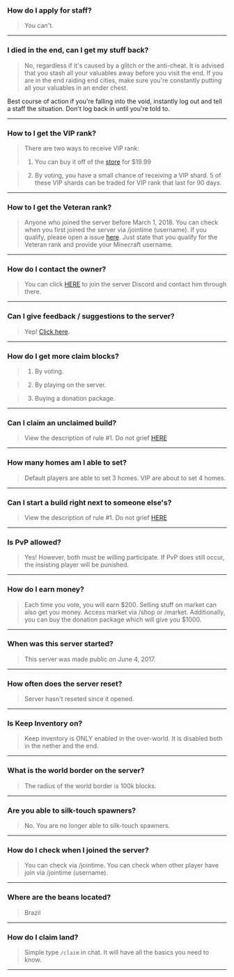 ### How do I apply for staff?

> You can't.

***

### I died in the end, can I get my stuff back?

> No, regardless if it's caused by a glitch or the anti-cheat. It is advised that you stash all your valuables away before you visit the end. If you are in the end raiding end cities, make sure you're constantly putting all your valuables in an ender chest. 

Best course of action if you're falling into the void, instantly log out and tell a staff the situation. Don't log back in until you're told to.

***


### How to I get the VIP rank?

> There are two ways to receive VIP rank: 
> 1. You can buy it off of the [store](https://cynagen.craftingstore.net) for $19.99 

> 2. By voting, you have a small chance of receiving a VIP shard. 5 of these VIP shards can be traded for VIP rank that last for 90 days.

***


### How to I get the Veteran rank?

> Anyone who joined the server before March 1, 2018. You can check when you first joined the server via /jointime (username). If you qualify, please open a issue [here](https://github.com/Kyrobi/Cynagen/issues). Just state that you qualify for the Veteran rank and provide your Minecraft username.

***


### How do I contact the owner?

> You can click [HERE](https://discordapp.com/invite/B5JW7qp) to join the server Discord and contact him through there.

***


### Can I give feedback / suggestions to the server? 

> Yep! [Click here](https://github.com/Kyrobi/Cynagen/issues). 

***


### How do I get more claim blocks?

> 1. By voting.  

> 2. By playing on the server.   

> 3. Buying a donation package.

***


### Can I claim an unclaimed build?

> View the description of rule #1. Do not grief [HERE](https://github.com/Kyrobi/Cynagen/blob/master/Files/server-emotes)

***


### How many homes am I able to set?

> Default players are able to set 3 homes. VIP are about to set 4 homes.

***


### Can I start a build right next to someone else's?

> View the description of rule #1. Do not grief [HERE](https://github.com/Kyrobi/Cynagen/blob/master/Files/server-emotes)

***


### Is PvP allowed?

> Yes! However, both must be willing participate. If PvP does still occur, the insisting player will be punished.

***


### How do I earn money?

> Each time you vote, you will earn $200. Selling stuff on market can also get you money. Access market via /shop or /market. Additionally, you can buy the donation package which will give you $1000.

***


### When was this server started?

> This server was made public on June 4, 2017.

***


### How often does the server reset?

> Server hasn't reseted since it opened. 

***


### Is Keep Inventory on?

> Keep inventory is ONLY enabled in the over-world. It is disabled both in the nether and the end.

***


### What is the world border on the server?

> The radius of the world border is 100k blocks. 

***


### Are you able to silk-touch spawners?

> No. You are no longer able to silk-touch spawners.

***


### How do I check when I joined the server?

> You can check via /jointime. You can check when other player have join via /jointime (username).

***


### Where are the beans located?

> Brazil

***


### How do I claim land?

> Simple type `/claim` in chat. It will have all the basics you need to know.



***
